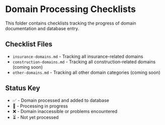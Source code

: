 # Domain Processing Checklists

This folder contains checklists tracking the progress of domain documentation and database entry.

## Checklist Files

- `insurance-domains.md` - Tracking all insurance-related domains
- `construction-domains.md` - Tracking all construction-related domains (coming soon)
- `other-domains.md` - Tracking all other domain categories (coming soon)

## Status Key

- ✅ - Domain processed and added to database
- 🔄 - Processing in progress
- ❌ - Domain inaccessible or problems encountered
- ⏳ - Not yet processed
